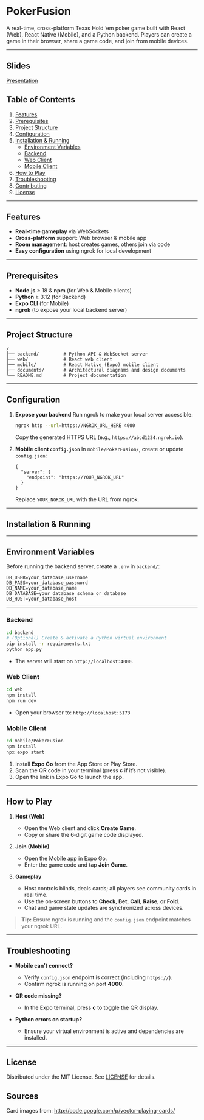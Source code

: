 # PokerFusion

A real-time, cross-platform Texas Hold ’em poker game built with React (Web), React Native (Mobile), and a Python backend. Players can create a game in their browser, share a game code, and join from mobile devices.

---

## Slides
[Presentation](https://docs.google.com/presentation/d/1H2OB212Ti4IVeDLT8XB3Zxbr5VkIMsHdfnEqyphHwq0/edit?usp=sharing)

## Table of Contents

1. [Features](#-features)
2. [Prerequisites](#-prerequisites)
3. [Project Structure](#-project-structure)
4. [Configuration](#-configuration)
5. [Installation & Running](#-installation--running)
   * [Environment Variables](#-environment-variables)
   * [Backend](#backend)
   * [Web Client](#web-client)
   * [Mobile Client](#mobile-client)
6. [How to Play](#-how-to-play)
7. [Troubleshooting](#-troubleshooting)
8. [Contributing](#-contributing)
9. [License](#-license)

---

## Features

* **Real-time gameplay** via WebSockets
* **Cross-platform** support: Web browser & mobile app
* **Room management**: host creates games, others join via code
* **Easy configuration** using ngrok for local development

---

## Prerequisites

* **Node.js** ≥ 18 & **npm** (for Web & Mobile clients)
* **Python** ≥ 3.12 (for Backend)
* **Expo CLI** (for Mobile)
* **ngrok** (to expose your local backend server)

---

## Project Structure

```
/
├── backend/         # Python API & WebSocket server
├── web/             # React web client
├── mobile/          # React Native (Expo) mobile client
├── documents/       # Architectural diagrams and design documents
└── README.md        # Project documentation
```

---

## Configuration

1. **Expose your backend**
   Run ngrok to make your local server accessible:

   ```bash
   ngrok http --url=https://NGROK_URL_HERE 4000
   ```

   Copy the generated HTTPS URL (e.g., `https://abcd1234.ngrok.io`).

2. **Mobile client `config.json`**
   In `mobile/PokerFusion/`, create or update `config.json`:

   ```jsonc
   {
     "server": {
       "endpoint": "https://YOUR_NGROK_URL"
     }
   }
   ```

   Replace `YOUR_NGROK_URL` with the URL from ngrok.

---

## Installation & Running
---
## Environment Variables

Before running the backend server, create a `.env` in `backend/`:

```env
DB_USER=your_database_username
DB_PASS=your_database_password
DB_NAME=your_database_name
DB_DATABASE=your_database_schema_or_database
DB_HOST=your_database_host
```

---
### Backend

```bash
cd backend
# (Optional) Create & activate a Python virtual environment
pip install -r requirements.txt
python app.py
```

* The server will start on `http://localhost:4000`.

### Web Client

```bash
cd web
npm install
npm run dev
```

* Open your browser to: `http://localhost:5173`

### Mobile Client

```bash
cd mobile/PokerFusion
npm install
npx expo start
```

1. Install **Expo Go** from the App Store or Play Store.
2. Scan the QR code in your terminal (press **c** if it’s not visible).
3. Open the link in Expo Go to launch the app.

---

## How to Play

1. **Host (Web)**

   * Open the Web client and click **Create Game**.
   * Copy or share the 6‑digit game code displayed.

2. **Join (Mobile)**

   * Open the Mobile app in Expo Go.
   * Enter the game code and tap **Join Game**.

3. **Gameplay**

   * Host controls blinds, deals cards; all players see community cards in real time.
   * Use the on‑screen buttons to **Check**, **Bet**, **Call**, **Raise**, or **Fold**.
   * Chat and game state updates are synchronized across devices.

> **Tip:** Ensure ngrok is running and the `config.json` endpoint matches your ngrok URL.

---

## Troubleshooting

* **Mobile can’t connect?**

  * Verify `config.json` endpoint is correct (including `https://`).
  * Confirm ngrok is running on port **4000**.

* **QR code missing?**

  * In the Expo terminal, press **c** to toggle the QR display.

* **Python errors on startup?**

  * Ensure your virtual environment is active and dependencies are installed.

---

## License
Distributed under the MIT License. See [LICENSE](LICENSE) for details.

## Sources
Card images from: http://code.google.com/p/vector-playing-cards/
